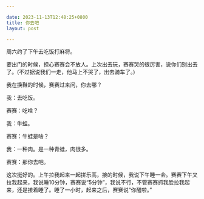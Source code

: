 ```yaml
---

date: 2023-11-13T12:48:25+0800
title: 你去吧
layout: post

---
```


周六约了下午去吃饭打麻将。

要出门的时候，担心赛赛会不放人。上次出去玩，赛赛哭的很厉害，说你们别出去了。(不过据说我们一走，他马上不哭了，出去骑车了。)

我在换鞋的时候，赛赛过来问，你去哪？

我：去吃饭。

赛赛：吃啥？

我：牛蛙。

赛赛：牛蛙是啥？

我：一种肉。是一种青蛙，肉很多。

赛赛：那你去吧。

这次挺好的。上午拉我起来一起拼乐高，接的时候，我说下午睡一会。赛赛下午又拉我起来，我说睡10分钟，赛赛说“5分钟”，我说不行，不管赛赛抓我脸拉我起来，还是接着睡了。睡了一小时，起来之后，赛赛说“你醒啦。”
